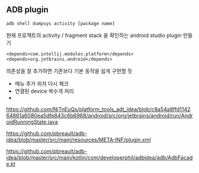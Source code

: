


## ADB plugin



``` shell
adb shell dumpsys activity [package name]
```
현재 프로젝트의 activity / fragment stack 을 확인하는 android studio plugin 만들기

```
<depends>com.intellij.modules.platform</depends>
<depends>org.jetbrains.android</depends>
```
의존성을 잘 추가하면 기존보다 기본 동작을 쉽게 구현할 듯

- 메뉴 추가 위치 다시 체크
- 연결된 device 복수개 처리
- 


https://github.com/NiTnEuQs/platform_tools_adt_idea/blob/c8a54a8ffd114264861a6080ea5dfe843c6b6968/android/src/org/jetbrains/android/run/AndroidRunningState.java

https://github.com/pbreault/adb-idea/blob/master/src/main/resources/META-INF/plugin.xml

https://github.com/pbreault/adb-idea/blob/master/src/main/kotlin/com/developerphil/adbidea/adb/AdbFacade.kt
<!--stackedit_data:
eyJoaXN0b3J5IjpbLTIxNzM0NjY5OSwtMzg5NjgzOTM0XX0=
-->
